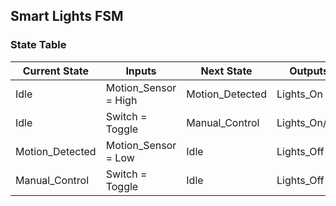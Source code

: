 ## Smart Lights FSM
### State Table
| Current State    | Inputs                | Next State         | Outputs         |
|------------------|-----------------------|--------------------|-----------------|
| Idle             | Motion_Sensor = High | Motion_Detected    | Lights_On       |
| Idle             | Switch = Toggle       | Manual_Control     | Lights_On/Off   |
| Motion_Detected  | Motion_Sensor = Low  | Idle               | Lights_Off      |
| Manual_Control   | Switch = Toggle       | Idle               | Lights_Off      |
